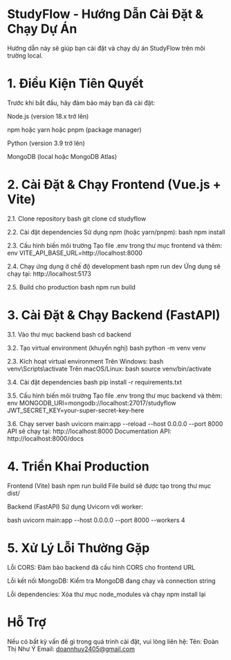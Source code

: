 # StudyFlow - Hướng Dẫn Cài Đặt & Chạy Dự Án
Hướng dẫn này sẽ giúp bạn cài đặt và chạy dự án StudyFlow trên môi trường local.

# 1.  Điều Kiện Tiên Quyết
Trước khi bắt đầu, hãy đảm bảo máy bạn đã cài đặt:

Node.js (version 18.x trở lên)

npm hoặc yarn hoặc pnpm (package manager)

Python (version 3.9 trở lên)

MongoDB (local hoặc MongoDB Atlas)

# 2. Cài Đặt & Chạy Frontend (Vue.js + Vite)
  2.1. Clone repository
    bash
    git clone <your-repo-url>
    cd studyflow
   
   2.2. Cài đặt dependencies
    Sử dụng npm (hoặc yarn/pnpm):
    bash
    npm install
   
  2.3. Cấu hình biến môi trường
    Tạo file .env trong thư mục frontend và thêm:
    env
    VITE_API_BASE_URL=http://localhost:8000
    
  2.4. Chạy ứng dụng ở chế độ development
    bash
    npm run dev
    Ứng dụng sẽ chạy tại: http://localhost:5173
    
  2.5. Build cho production
    bash
    npm run build
   
# 3. Cài Đặt & Chạy Backend (FastAPI)
  3.1. Vào thư mục backend
    bash
    cd backend
   
  3.2. Tạo virtual environment (khuyến nghị)
    bash
    python -m venv venv
    
  2.3. Kích hoạt virtual environment
    Trên Windows:
    bash
    venv\Scripts\activate
    Trên macOS/Linux:
    bash
    source venv/bin/activate
  
  3.4. Cài đặt dependencies
    bash
    pip install -r requirements.txt
    
  3.5. Cấu hình biến môi trường
    Tạo file .env trong thư mục backend và thêm:
    env
    MONGODB_URI=mongodb://localhost:27017/studyflow
    JWT_SECRET_KEY=your-super-secret-key-here
    
  3.6. Chạy server
    bash
    uvicorn main:app --reload --host 0.0.0.0 --port 8000
    API sẽ chạy tại: http://localhost:8000
    Documentation API: http://localhost:8000/docs

# 4. Triển Khai Production
Frontend (Vite)
bash
npm run build
File build sẽ được tạo trong thư mục dist/

Backend (FastAPI)
Sử dụng Uvicorn với worker:

bash
uvicorn main:app --host 0.0.0.0 --port 8000 --workers 4

# 5. Xử Lý Lỗi Thường Gặp
Lỗi CORS: Đảm bảo backend đã cấu hình CORS cho frontend URL

Lỗi kết nối MongoDB: Kiểm tra MongoDB đang chạy và connection string

Lỗi dependencies: Xóa thư mục node_modules và chạy npm install lại

# Hỗ Trợ
Nếu có bất kỳ vấn đề gì trong quá trình cài đặt, vui lòng liên hệ:
Tên: Đoàn Thị Như Ý
Email: doannhuy2405@gmail.com
